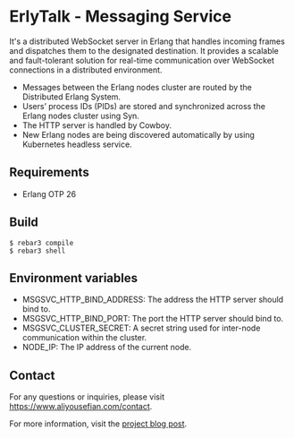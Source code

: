# ErlyTalk - Messaging Service

It's a distributed WebSocket server in Erlang that handles incoming frames and dispatches them to the designated destination. It provides a scalable and fault-tolerant solution for real-time communication over WebSocket connections in a distributed environment.

- Messages between the Erlang nodes cluster are routed by the Distributed Erlang System.
- Users’ process IDs (PIDs) are stored and synchronized across the Erlang nodes cluster using Syn.
- The HTTP server is handled by Cowboy.
- New Erlang nodes are being discovered automatically by using Kubernetes headless service.

Requirements
-----
- Erlang OTP 26

Build
-----
    $ rebar3 compile
    $ rebar3 shell

Environment variables
-----
- MSGSVC_HTTP_BIND_ADDRESS: The address the HTTP server should bind to.
- MSGSVC_HTTP_BIND_PORT: The port the HTTP server should bind to.
- MSGSVC_CLUSTER_SECRET: A secret string used for inter-node communication within the cluster.
- NODE_IP: The IP address of the current node.

Contact
-----
For any questions or inquiries, please visit https://www.aliyousefian.com/contact.

For more information, visit the [project blog post](https://www.aliyousefian.com/880/erlytalk-project).
